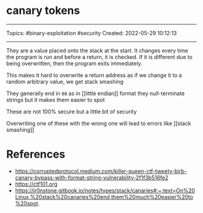 # canary tokens
---
Topics: #binary-exploitation #security
Created: 2022-05-29 10:12:13

---

They are a value placed onto the stack at the start. It changes every time the program is run and before a return, it is checked. If it is different due to being overwritten, then the program exits immediately.

This makes it hard to overwrite a return address as if we change it to a random arbitrary value, we get stack smashing 

They generally end in `00` as in [[little endian]] format they null-terminate strings but it makes them easier to spot

These are not 100% secure but a little bit of security

Overwriting one of these with the wrong one will lead to errors like [[stack smashing]]

# References
- https://corruptedprotocol.medium.com/killer-queen-ctf-tweety-birb-canary-bypass-with-format-string-vulnerability-2f1f3b516fe2
- https://ctf101.org
- https://ir0nstone.gitbook.io/notes/types/stack/canaries#:~:text=On%20Linux,%20stack%20canaries%20end,them%20much%20easier%20to%20spot.

